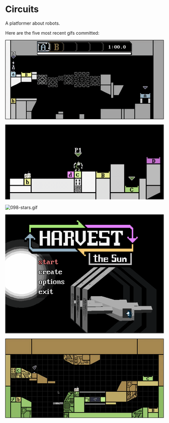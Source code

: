 # Circuits
A platformer about robots.

Here are the five most recent gifs committed:

![100-falling-blocks.gif](gifs/100-falling-blocks.gif?raw=true "100-falling-blocks")

![099-picking-up.gif](gifs/099-picking-up.gif?raw=true "099-picking-up")

![098-stars.gif](gifs/098-stars.gif?raw=true "098-stars")

![097-title-screen-3d.gif](gifs/097-title-screen-3d.gif?raw=true "097-title-screen-3d")

![096-json-editor.gif](gifs/096-json-editor.gif?raw=true "096-json-editor")
